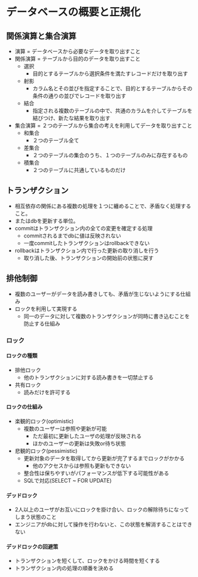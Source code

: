 
# データベースの概要と正規化

## 関係演算と集合演算

- 演算 = データベースから必要なデータを取り出すこと
- 関係演算 = テーブルから目的のデータを取り出すこと
  - 選択
    - 目的とするテーブルから選択条件を満たすレコードだけを取り出す
  - 射影
    - カラム名とその並びを指定することで、目的とするテーブルからその条件の通りの並びでレコードを取り出す
  - 結合
    - 指定される複数のテーブルの中で、共通のカラムを介してテーブルを結びつけ、新たな結果を取り出す
- 集合演算 = ２つのテーブルから集合の考えを利用してデータを取り出すこと
  - 和集合
    - ２つのテーブル全て
  - 差集合
    - ２つのテーブルの集合のうち、１つのテーブルのみに存在するもの
  - 積集合
    - ２つのテーブルに共通しているものだけ

## トランザクション

- 相互依存の関係にある複数の処理を１つに纏めることで、矛盾なく処理すること。
- またはdbを更新する単位。
- commitはトランザクション内の全ての変更を確定する処理
  - commitされるまでdbに値は反映されない
  - 一度commitしたトランザクションはrollbackできない
- rollbackはトランザクション内で行った更新の取り消しを行う
  - 取り消した後、トランザクションの開始前の状態に戻す

## 排他制御

- 複数のユーザーがデータを読み書きしても、矛盾が生じないようにする仕組み
- ロックを利用して実現する
  - 同一のデータに対して複数のトランザクションが同時に書き込むことを防止する仕組み

### ロック

#### ロックの種類

- 排他ロック
  - 他のトランザクションに対する読み書きを一切禁止する
- 共有ロック
  - 読みだけを許可する

#### ロックの仕組み

- 楽観的ロック(optimistic)
  - 複数のユーザーは参照や更新が可能
    - ただ最初に更新したユーザの処理が反映される
    - ほかのユーザーの更新は失敗or待ち状態
- 悲観的ロック(pessimistic)
  - 更新対象のデータを取得してから更新が完了するまでロックがかかる
    - 他のアクセスからは参照も更新もできない
  - 整合性は保ちやすいがパフォーマンスが低下する可能性がある
  - SQLで対応(SELECT ~ FOR UPDATE)

#### デッドロック

- 2人以上のユーザがお互いにロックを掛け合い、ロックの解除待ちになってしまう状態のこと
- エンジニアがdbに対して操作を行わないと、この状態を解消することはできない

#### デッドロックの回避策

- トランザクションを短くして、ロックをかける時間を短くする
- トランザクション内の処理の順番を決める
